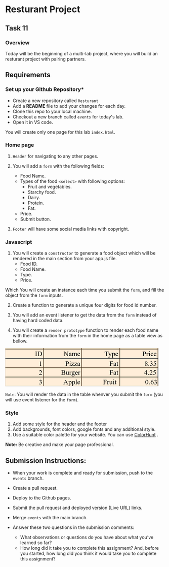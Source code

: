 # Resturant Project

## Task 11

### **Overview**

Today will be the beginning of a multi-lab project, where you will build an resturant project with pairing partners.

## **Requirements**

### **Set up your Github Repository***

- Create a new repository called `Resturant`
- Add a **README** file to add your changes for each day.
- Clone this repo to your local machine.
- Checkout a new branch called `events` for today's lab.
- Open it in VS code.

You will create only one page for this lab `index.html`.
### **Home page**
1. `Header` for navigating to any other pages.

2. You will add a `form` with the following fields:
    - Food Name.
    - Types of the food `<select>` with following options:
        - Fruit and vegetables.
        - Starchy food.
        - Dairy.
        - Protein.
        - Fat.
    - Price.
    - Submit button.

3. `Footer` will have some social media links with copyright.

### **Javascript**

1. You will create a `constructor` to generate a food object which will be rendered in the main section from your app.js file.
    - Food ID.
    - Food Name.
    - Type.
    - Price.

Which You will create an instance each time you submit the `form`, and fill the object from the `form` inputs.

2. Create a function to generate a unique four digits for food id number.

3. You will add an event listener to get the data from the `form` instead of having hard coded data.

4. You will create a `render prototype` function to render each food name with their information from the `form` in the home page as a table view as bellow.

![Card](assets/table.png)

`Note`: You will render the data in the table whenver you submit the `form` (you will use event listener for the `form`).

### **Style**

1. Add some style for the header and the footer
2. Add backgrounds, font colors, google fonts and any additional style.
3. Use a suitable color palette for your website. You can use [ColorHunt](https://colorhunt.co) .

**Note:**
Be creative and make your page professional.


## Submission Instructions:
- When your work is complete and ready for submission, push to the `events` branch.
- Create a pull request.
- Deploy to the Github pages.
- Submit the pull request and deployed version (Live URL) links.
- Merge `events` with the main branch.
- Answer these two questions in the submission comments: 

    - What observations or questions do you have about what you’ve learned so far?
    - How long did it take you to complete this assignment? And, before you started, how long did you think it would take you to complete this assignment?